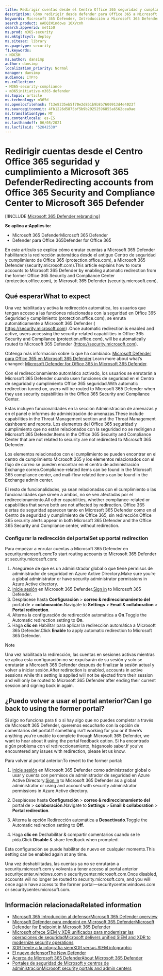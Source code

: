 ```yaml
---
title: Redirigir cuentas desde el Centro Office 365 seguridad y cumplimiento al nuevo Microsoft 365 Defender
description: Cómo redirigir desde defender para Office 365 a Microsoft 365 Defender.
keywords: Microsoft 365 Defender, Introducción a Microsoft 365 Defender, redirección del centro de seguridad
search.product: eADQiWindows 10XVcnh
search.appverid: met150
ms.prod: m365-security
ms.mktglfcycl: deploy
ms.sitesec: library
ms.pagetype: security
f1.keywords:
- NOCSH
ms.author: dansimp
author: dansimp
localization_priority: Normal
manager: dansimp
audience: ITPro
ms.collection:
- M365-security-compliance
- m365initiative-m365-defender
ms.topic: article
ms.technology: m365d
ms.openlocfilehash: f13e8235eb5f70e2d851b9b8b7600913d4e4023f
ms.sourcegitcommit: 4fb1226d5875bf5b9b29252596855a6562cea9ae
ms.translationtype: MT
ms.contentlocale: es-ES
ms.lasthandoff: 06/08/2021
ms.locfileid: "52842530"
---
```

# <a name="redirecting-accounts-from-office-365-security-and-compliance-center-to-microsoft-365-defender"></a><span data-ttu-id="759ff-104">Redirigir cuentas desde el Centro Office 365 seguridad y cumplimiento a Microsoft 365 Defender</span><span class="sxs-lookup"><span data-stu-id="759ff-104">Redirecting accounts from Office 365 Security and Compliance Center to Microsoft 365 Defender</span></span>

[!INCLUDE [Microsoft 365 Defender rebranding](../includes/microsoft-defender.md)]

<span data-ttu-id="759ff-105">**Se aplica a:**</span><span class="sxs-lookup"><span data-stu-id="759ff-105">**Applies to:**</span></span>

- <span data-ttu-id="759ff-106">Microsoft 365 Defender</span><span class="sxs-lookup"><span data-stu-id="759ff-106">Microsoft 365 Defender</span></span>
- <span data-ttu-id="759ff-107">Defender para Office 365</span><span class="sxs-lookup"><span data-stu-id="759ff-107">Defender for Office 365</span></span>

<span data-ttu-id="759ff-108">En este artículo se explica cómo enrutar cuentas a Microsoft 365 Defender habilitando la redirección automática desde el antiguo Centro de seguridad y cumplimiento de Office 365 (protection.office.com), a Microsoft 365 Defender (security.microsoft.com).</span><span class="sxs-lookup"><span data-stu-id="759ff-108">This article explains how to route accounts to Microsoft 365 Defender by enabling automatic redirection from the former Office 365 Security and Compliance Center (protection.office.com), to Microsoft 365 Defender (security.microsoft.com).</span></span>

## <a name="what-to-expect"></a><span data-ttu-id="759ff-109">Qué esperar</span><span class="sxs-lookup"><span data-stu-id="759ff-109">What to expect</span></span>
<span data-ttu-id="759ff-110">Una vez habilitada y activa la redirección automática, los usuarios que tengan acceso a las funciones relacionadas con la seguridad en Office 365 Seguridad y cumplimiento (protection.office.com), se enruta automáticamente a Microsoft 365 Defender ( https://security.microsoft.com) .</span><span class="sxs-lookup"><span data-stu-id="759ff-110">Once automatic redirection is enabled and active, users accessing the security-related capabilities in  Office 365 Security and Compliance (protection.office.com), will be automatically routed to Microsoft 365 Defender (https://security.microsoft.com).</span></span>  

<span data-ttu-id="759ff-111">Obtenga más información sobre lo que ha cambiado: [Microsoft Defender para Office 365 en Microsoft 365 Defender](microsoft-365-security-center-mdo.md).</span><span class="sxs-lookup"><span data-stu-id="759ff-111">Learn more about what’s changed: [Microsoft Defender for Office 365 in Microsoft 365 Defender](microsoft-365-security-center-mdo.md).</span></span>

<span data-ttu-id="759ff-112">Con el redireccionamiento automático activado, los usuarios se enrutarán a Microsoft 365 Defender cuando usen funciones de seguridad en el Centro de seguridad y cumplimiento Office 365 seguridad.</span><span class="sxs-lookup"><span data-stu-id="759ff-112">With automatic redirection turned on, users will be routed to Microsoft 365 Defender when they use security capabilities in the Office 365 Security and Compliance Center.</span></span>

<span data-ttu-id="759ff-113">Estas incluyen funcionalidades en la sección Administración de amenazas y en el panel e informes de administración de amenazas.</span><span class="sxs-lookup"><span data-stu-id="759ff-113">These include capabilities in the Threat Management section and the Threat Management dashboard and reports.</span></span> <span data-ttu-id="759ff-114">Los elementos del Office 365 seguridad y cumplimiento que no están relacionados con la seguridad no se redirigen a Microsoft 365 Defender.</span><span class="sxs-lookup"><span data-stu-id="759ff-114">Items in the Office 365 Security and Compliance Center that are not related to security are not redirected to Microsoft 365 Defender.</span></span>

<span data-ttu-id="759ff-115">Los elementos relacionados con el cumplimiento se pueden encontrar en el centro de cumplimiento Microsoft 365 y los elementos relacionados con el flujo de correo se pueden encontrar en el centro de administración Exchange correo.</span><span class="sxs-lookup"><span data-stu-id="759ff-115">Compliance-related items can be found in the Microsoft 365 compliance center, and mail-flow related items can be found in the Exchange admin center.</span></span>

<span data-ttu-id="759ff-116">El resto de funcionalidades, ya sean relacionadas con el cumplimiento o las funcionalidades que sirven a ambos, no se ven afectadas por el redireccionamiento.</span><span class="sxs-lookup"><span data-stu-id="759ff-116">All other capabilities, whether compliance-related or capabilities that serve both are not affected by redirection.</span></span> <span data-ttu-id="759ff-117">Office 365 alertas de seguridad aparecen tanto en Microsoft 365 Defender como en el Centro de seguridad y cumplimiento de Office 365, sin redirección.</span><span class="sxs-lookup"><span data-stu-id="759ff-117">Office 365 security alerts appear in both Microsoft 365 Defender and the Office 365 Security and Compliance center, without redirection.</span></span>  

### <a name="set-up-portal-redirection"></a><span data-ttu-id="759ff-118">Configurar la redirección del portal</span><span class="sxs-lookup"><span data-stu-id="759ff-118">Set up portal redirection</span></span>
<span data-ttu-id="759ff-119">Para empezar a enrutar cuentas a Microsoft 365 Defender en security.microsoft.com:</span><span class="sxs-lookup"><span data-stu-id="759ff-119">To start routing accounts to Microsoft 365 Defender at security.microsoft.com:</span></span>

1. <span data-ttu-id="759ff-120">Asegúrese de que es un administrador global o que tiene permisos de administrador de seguridad en Azure Active Directory.</span><span class="sxs-lookup"><span data-stu-id="759ff-120">Make sure you’re a global administrator or have security administrator permissions in Azure Active directory.</span></span>
2. <span data-ttu-id="759ff-121">[Inicie sesión](https://security.microsoft.com/) en Microsoft 365 Defender.</span><span class="sxs-lookup"><span data-stu-id="759ff-121">[Sign in](https://security.microsoft.com/) to Microsoft 365 Defender.</span></span>
3. <span data-ttu-id="759ff-122">Desplácese hasta **Configuración**  >  **correo & redireccionamiento del** portal de  >  **colaboración.**</span><span class="sxs-lookup"><span data-stu-id="759ff-122">Navigate to **Settings** > **Email & collaboration** > **Portal redirection**.</span></span>  
4. <span data-ttu-id="759ff-123">Alterna la configuración de redirección automática a **On**.</span><span class="sxs-lookup"><span data-stu-id="759ff-123">Toggle the Automatic redirection setting to **On**.</span></span>
5. <span data-ttu-id="759ff-124">Haga **clic en** Habilitar para aplicar la redirección automática a Microsoft 365 Defender.</span><span class="sxs-lookup"><span data-stu-id="759ff-124">Click **Enable** to apply automatic redirection to Microsoft 365 Defender.</span></span>

> [!NOTE]
> <span data-ttu-id="759ff-125">Una vez habilitada la redirección, las cuentas en sesiones activas mientras se aplica esta configuración no se expulsarán de su sesión y solo se enrutarán a Microsoft 365 Defender después de finalizar la sesión actual y volver a iniciar sesión.</span><span class="sxs-lookup"><span data-stu-id="759ff-125">After redirection is enabled, accounts in active sessions while this setting is applied will not be ejected from their session and will only be routed to Microsoft 365 Defender after ending their current session and signing back in again.</span></span>

## <a name="can-i-go-back-to-using-the-former-portal"></a><span data-ttu-id="759ff-126">¿Puedo volver a usar el portal anterior?</span><span class="sxs-lookup"><span data-stu-id="759ff-126">Can I go back to using the former portal?</span></span>
<span data-ttu-id="759ff-127">Si algo no funciona para ti o si hay algo que no puedes completar a través de Microsoft 365 Defender, queremos escucharlo con la opción de comentarios del portal.</span><span class="sxs-lookup"><span data-stu-id="759ff-127">If something isn’t working for you or if there’s anything you’re unable to complete through Microsoft 365 Defender, we want to hear about it using the portal feedback option.</span></span> <span data-ttu-id="759ff-128">Si ha encontrado algún problema con el redireccionamiento, háganoslo saber.</span><span class="sxs-lookup"><span data-stu-id="759ff-128">If you’ve encountered any issues with redirection, please let us know.</span></span>

<span data-ttu-id="759ff-129">Para volver al portal anterior:</span><span class="sxs-lookup"><span data-stu-id="759ff-129">To revert to the former portal:</span></span>

1. <span data-ttu-id="759ff-130">[Inicie sesión](https://security.microsoft.com/) en Microsoft 365 Defender como administrador global o usar y cuenta con permisos de administrador de seguridad en Azure Active Directory.</span><span class="sxs-lookup"><span data-stu-id="759ff-130">[Sign in](https://security.microsoft.com/) to Microsoft 365 Defender as a global administrator or using and account with security administrator permissions in Azure Active directory.</span></span>

2. <span data-ttu-id="759ff-131">Desplácese hasta **Configuración**  >  **correo & redireccionamiento del** portal de  >  **colaboración.**</span><span class="sxs-lookup"><span data-stu-id="759ff-131">Navigate to **Settings** > **Email & collaboration** > **Portal redirection**.</span></span>   

3. <span data-ttu-id="759ff-132">Alterna la opción Redirección automática a **Desactivado**.</span><span class="sxs-lookup"><span data-stu-id="759ff-132">Toggle the Automatic redirection setting to **Off**.</span></span>

4. <span data-ttu-id="759ff-133">Haga **clic en** Deshabilitar & compartir comentarios cuando se le pida.</span><span class="sxs-lookup"><span data-stu-id="759ff-133">Click **Disable** & share feedback when prompted.</span></span>

<span data-ttu-id="759ff-134">Esta configuración se puede habilitar de nuevo en cualquier momento.</span><span class="sxs-lookup"><span data-stu-id="759ff-134">This setting can be enabled again at any time.</span></span>

<span data-ttu-id="759ff-135">Una vez deshabilitadas, las cuentas ya no se enrutarán a security.microsoft.com y volverás a tener acceso al portal anterior securitycenter.windows.com o securitycenter.microsoft.com.</span><span class="sxs-lookup"><span data-stu-id="759ff-135">Once disabled, accounts will no longer be routed to security.microsoft.com, and you will once again have access to the former portal—securitycenter.windows.com or securitycenter.microsoft.com.</span></span>

## <a name="related-information"></a><span data-ttu-id="759ff-136">Información relacionada</span><span class="sxs-lookup"><span data-stu-id="759ff-136">Related information</span></span>
- [<span data-ttu-id="759ff-137">Microsoft 365 Introducción al defensor</span><span class="sxs-lookup"><span data-stu-id="759ff-137">Microsoft 365 Defender overview</span></span>](overview-security-center.md)
- [<span data-ttu-id="759ff-138">Microsoft Defender para endpoint en Microsoft 365 Defender</span><span class="sxs-lookup"><span data-stu-id="759ff-138">Microsoft Defender for Endpoint in Microsoft 365 Defender</span></span>](microsoft-365-security-center-mde.md)
- [<span data-ttu-id="759ff-139">Microsoft ofrece SIEM y XDR unificados para modernizar las operaciones de seguridad</span><span class="sxs-lookup"><span data-stu-id="759ff-139">Microsoft delivers unified SIEM and XDR to modernize security operations</span></span>](https://www.microsoft.com/security/blog/?p=91813) 
- [<span data-ttu-id="759ff-140">XDR frente a la infografía siem</span><span class="sxs-lookup"><span data-stu-id="759ff-140">XDR versus SIEM infographic</span></span>](https://afrait.com/blog/xdr-versus-siem/) 
- [<span data-ttu-id="759ff-141">El nuevo defensor</span><span class="sxs-lookup"><span data-stu-id="759ff-141">The New Defender</span></span>](https://afrait.com/blog/the-new-defender/) 
- [<span data-ttu-id="759ff-142">Acerca de Microsoft 365 Defender</span><span class="sxs-lookup"><span data-stu-id="759ff-142">About Microsoft 365 Defender</span></span>](https://www.microsoft.com/microsoft-365/security/microsoft-365-defender) 
- [<span data-ttu-id="759ff-143">Portales de seguridad de Microsoft y centros de administración</span><span class="sxs-lookup"><span data-stu-id="759ff-143">Microsoft security portals and admin centers</span></span>](portals.md)
